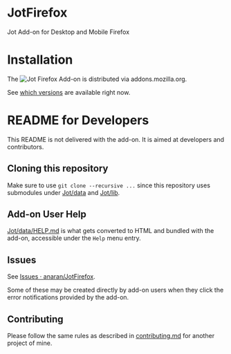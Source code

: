 # JotFirefox
Jot Add-on for Desktop and Mobile Firefox

# Installation

The ![][icon] Firefox Add-on is distributed via addons.mozilla.org.

[icon]: Jot/data/posts-48.png "Jot"

See [which versions](https://addons.mozilla.org/en-US/firefox/addon/jot/versions/) are available right now.

# README for Developers

This README is not delivered with the add-on. It is aimed at
developers and contributors.

## Cloning this repository

Make sure to use `git clone --recursive ...` since this repository uses submodules under [Jot/data](Jot/data) and [Jot/lib](Jot/lib).

## Add-on User Help

[Jot/data/HELP.md](Jot/data/HELP.md) is what gets converted to HTML and bundled with the add-on, accessible under the `Help` menu entry.

## Issues

See [Issues ·
anaran/JotFirefox](https://github.com/anaran/JotFirefox/issues).

Some of these may be created directly by add-on users when they click
the error notifications provided by the add-on.

## Contributing

Please follow the same rules as described in
[contributing.md](https://github.com/anaran/LastScrollChrome/blob/master/contributing.md)
for another project of mine.

